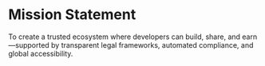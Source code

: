 # Mission Statement

To create a trusted ecosystem where developers can build, share, and earn—supported by transparent legal frameworks, automated compliance, and global accessibility.
